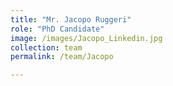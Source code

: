```yaml
---
title: "Mr. Jacopo Ruggeri"
role: "PhD Candidate"
image: /images/Jacopo_Linkedin.jpg
collection: team
permalink: /team/Jacopo

---
```



